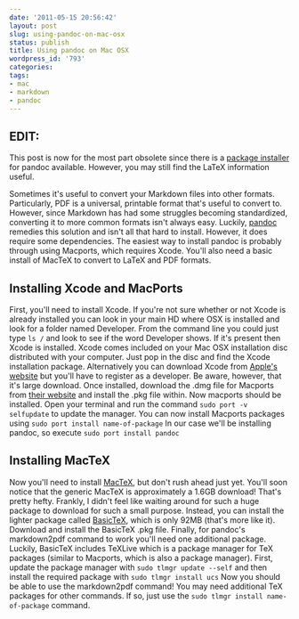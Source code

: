 ```yaml
---
date: '2011-05-15 20:56:42'
layout: post
slug: using-pandoc-on-mac-osx
status: publish
title: Using pandoc on Mac OSX
wordpress_id: '793'
categories:
tags:
- mac
- markdown
- pandoc
---
```


## EDIT:

This post is now for the most part obsolete since there is a [package installer](http://code.google.com/p/pandoc/downloads/list) for pandoc available. However, you may still find the LaTeX information useful.

Sometimes it's useful to convert your Markdown files into other formats. Particularly, PDF is a universal, printable format that's useful to convert to. However, since Markdown has had some struggles becoming standardized, converting it to more common formats isn't always easy. Luckily, [pandoc](http://johnmacfarlane.net/pandoc/index.html) remedies this solution and isn't all that hard to install. However, it does require some dependencies. The easiest way to install pandoc is probably through using Macports, which requires Xcode. You'll also need a basic install of MacTeX to convert to LaTeX and PDF formats.

## Installing Xcode and MacPorts

First, you'll need to install Xcode. If you're not sure whether or not Xcode is already installed you can look in your main HD where OSX is installed and look for a folder named Developer. From the command line you could just type `ls /` and look to see if the word Developer shows. If it's present then Xcode is installed. Xcode comes included on your Mac OSX installation disc distributed with your computer. Just pop in the disc and find the Xcode installation package. Alternatively you can download Xcode from [Apple's website](http://developer.apple.com/technologies/tools/whats-new.html) but you'll have to register as a developer. Be aware, however, that it's large download. Once installed, download the .dmg file for Macports from [their website](http://www.macports.org/install.php) and install the .pkg file within. Now macports should be installed. Open your terminal and run the command `sudo port -v selfupdate` to update the manager. You can now install Macports packages using `sudo port install name-of-package` In our case we'll be installing pandoc, so execute `sudo port install pandoc`

## Installing MacTeX

Now you'll need to install [MacTeX](http://www.tug.org/mactex/2010/), but don't rush ahead just yet. You'll soon notice that the generic MacTeX is approximately a 1.6GB download! That's pretty hefty. Frankly, I didn't feel like waiting around for such a huge package to download for such a small purpose. Instead, you can install the lighter package called [BasicTeX](http://www.tug.org/mactex/2010/morepackages.html), which is only 92MB (that's more like it). Download and install the BasicTeX .pkg file. Finally, for pandoc's markdown2pdf command to work you'll need one additional package. Luckily, BasicTeX includes TeXLive which is a package manager for TeX packages (similar to Macports, which is also a package manager). First, update the package manager with `sudo tlmgr update --self` and then install the required package with `sudo tlmgr install ucs` Now you should be able to use the markdown2pdf command! You may need additional TeX packages for other commands. If so, just use the `sudo tlmgr install name-of-package` command.

